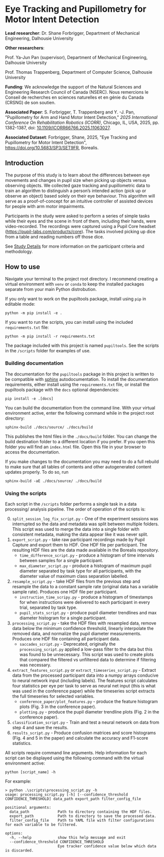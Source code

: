 # Eye Tracking and Pupillometry for Motor Intent Detection

**Lead researcher**: Dr. Shane Forbrigger, Department of Mechanical Engineering, 
Dalhousie University

**Other researchers**:

Prof. Ya-Jun Pan (supervisor), Department of Mechanical Engineering, Dalhousie 
University

Prof. Thomas Trappenberg, Department of Computer Science, Dalhousie University

**Funding**: We acknowledge the support of the Natural Sciences and Engineering Research 
Council of Canada (NSERC). Nous remercions le Conseil de recherches en sciences 
naturelles et en génie du Canada (CRSNG) de son soutien.

**Associated Paper**: S. Forbrigger, T. Trappenberg and Y. -J. Pan, "Pupillometry for 
Arm and Hand Motor Intent Detection," *2025 International Conference On Rehabilitation 
Robotics (ICORR)*, Chicago, IL, USA, 2025, pp. 1382-1387, doi: 
[10.1109/ICORR66766.2025.11063027](https://doi.org/10.1109/ICORR66766.2025.11063027).

**Associated Dataset**: 
Forbrigger, Shane, 2025, "Eye Tracking and Pupillometry for Motor Intent Detection",
https://doi.org/10.5683/SP3/SET9FR, Borealis.

## Introduction
The purpose of this study is to learn about the differences between eye movements and 
changes in pupil size when picking up objects versus observing objects. We collected
gaze tracking and pupillometric data to train an algorithm to distinguish a person’s 
intended action (pick up or observe an object) based solely on their eye behaviour. This 
algorithm will serve as a proof-of-concept for an intuitive controller of assisted 
devices for people with arm motor impairments.

Participants in the study were asked to perform a series of simple tasks while their 
eyes and the scene in front of them, including their hands, were video-recorded. The 
recordings were captured using a Pupil Core headset (https://pupil-labs.com/products/core).
The tasks involved picking up dice from a table and reading numbers off those dice.

See [Study Details](docs/study-details.md) for more information on the participant 
criteria and methodology.

## How to use
Navigate your terminal to the project root directory. I recommend creating a virtual
environment with `venv` or `conda` to keep the installed packages separate from your
main Python distrobution.

If you only want to work on the pupiltools package, install using `pip` in editable
mode:

```
python -m pip install -e .
```

If you want to run the scripts, you can install using the included `requirements.txt`
file:

```
python -m pip install -r requirements.txt
```

The package included with this project is named `pupiltools`. See the scripts in the
`/scripts` folder for examples of use.

### Building documentation
The documentation for the `pupiltools` package in this project is written to be 
compatible with [sphinx](https://www.sphinx-doc.org/en/master/) autodocumentation. To 
install the documentation requirements, either install using the `requirements.txt` 
file, or install the pupiltools package with the `docs` optional dependencies:

```
pip install -e .[docs]
```

You can build the documentation from the command line. With your virtual environment
active, enter the following command while in the project root directory:

```
sphinx-build ./docs/source/ ./docs/build
```

This publishes the html files in the `./docs/build` folder. You can change the build
destination folder to a different location if you prefer. If you open this folder
you will find an `index.html` file. Open this file in your browser to access the 
documentation.

If you make changes to the documentation you may need to do a full rebuild to make sure
that all tables of contents and other autogenerated content updates properly. To do so,
run

```
sphinx-build -aE ./docs/source/ ./docs/build
```

### Using the scripts
Each script in the ``/scripts`` folder performs a single task in a data processing/
analysis pipeline. The order of operation of the scripts is:

0. ``split_session_log_fix_script.py`` - One of the experiment sessions was interrupted
so the data and metadata was split between multiple folders. This script was used to 
merge the data into a single folder with consistent metadata, making the data appear 
like it was never split.
1. ``export_script.py`` - take raw participant recordings made by Pupil Capture and
export them to HDF. One HDF file per participant. The resulting HDF files are the data 
made available in the Borealis repository.
    * ``time_difference_script.py`` - produce a histogram of time intervals between
    samples for a single participant.
    * ``max_diameter_script.py`` - produce a histogram of maximum pupil diameter
    separated by task type for all participants, with the diameter value of maximum 
    class separation labelled.
2. ``resample_script.py`` - take HDF files from the previous step and resample the data
to a constant sample rate (original data has a variable sample rate). Produces one
HDF file per participant.
    * ``instruction_time_scripy.py`` - produce a histogram of timestamps for when
    instructions were delivered to each participant in every trial, separated by task
    type.
    * ``pupil_stats_script.py`` - produce pupil diameter trendlines and max diameter
    histogram for a single participant.
3. ``processing_script.py`` - take the HDF files with resampled data, remove data below
the minimum confidence threshold, linearly interpolate the removed data, and normalize
the pupil diameter measurements. Produces one HDF file containing all participant
data.
    * ``saccades_script.py`` - Deprecated, originally the ``processing_script.py``
    applied a low-pass filter to the data but this was found to be unnecessary. This 
    script was used to create plots that compared the filtered vs unfiltered data to 
    determine if filtering was necessary.
4. ``extract_features_script.py`` or ``extract_timeseries_script.py`` - Extract data
from the processed participant data into a numpy arrays conducive to neural network 
input (including labels). The features script calculates four statistics per eye per 
task to serve as neural net input (this is what was used in the conference paper) while
the timeseries script extracts the full timeseries for selected variables.
    * ``conference_paper/plot_features.py`` - produce the feature histogram plots
    (Fig. 3 in the conference paper).
    * ``plotting.py`` - produce the pupil diameter trendline plots (Fig. 2 in the
    conference paper).
5. ``classification_script.py`` - Train and test a neural network on data from step 4 
and save the results.
6. ``results_script.py`` - Produce confusion matrices and score histograms (Fig. 4 and
5 in the paper) and calculate the accuracy and F1-score statistics.

All scripts require command line arguments. Help information for each script can be 
displayed using the following command with the virtual environment active:

```
python [script_name] -h
```

For example:
```
> python .\scripts\processing_script.py -h
usage: processing_script.py [-h] [--confidence_threshold CONFIDENCE_THRESHOLD] data_path export_path filter_config_file

positional arguments:
  data_path             Path to directory containing the HDF files.
  export_path           Path to directory to save the processed data.
  filter_config_file    Path to YAML file with filter configurations for each variable to be filtered.

options:
  -h, --help            show this help message and exit
  --confidence_threshold CONFIDENCE_THRESHOLD
                        Eye tracker confidence value below which data is discarded.
```
